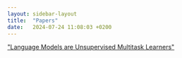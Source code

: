 ```yaml
---
layout: sidebar-layout
title:  "Papers"
date:   2024-07-24 11:08:03 +0200
---
```

["Language Models are Unsupervised Multitask Learners"](https://d4mucfpksywv.cloudfront.net/better-language-models/language-models.pdf)
